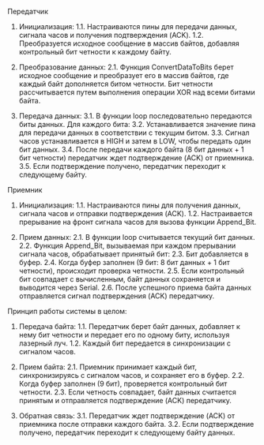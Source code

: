 Передатчик

1. Инициализация:
  1.1. Настраиваются пины для передачи данных, сигнала часов и получения подтверждения (ACK).
  1.2. Преобразуется исходное сообщение в массив байтов, добавляя контрольный бит четности к каждому байту.

2. Преобразование данных:
  2.1. Функция ConvertDataToBits берет исходное сообщение и преобразует его в массив байтов, где каждый байт дополняется битом четности. Бит четности рассчитывается путем выполнения операции XOR над всеми битами байта.

3. Передача данных:
  3.1. В функции loop последовательно передаются биты данных. Для каждого бита:
  3.2. Устанавливается значение пина для передачи данных в соответствии с текущим битом.
  3.3. Сигнал часов устанавливается в HIGH и затем в LOW, чтобы передать один бит данных.
  3.4. После передачи каждого байта (8 бит данных + 1 бит четности) передатчик ждет подтверждение (ACK) от приемника.
  3.5. Если подтверждение получено, передатчик переходит к следующему байту.


Приемник

1. Инициализация:
  1.1. Настраиваются пины для получения данных, сигнала часов и отправки подтверждения (ACK).
  1.2. Настраивается прерывание на фронт сигнала часов для вызова функции Append_Bit.

2. Прием данных:
  2.1. В функции loop считывается текущий бит данных.
  2.2. Функция Append_Bit, вызываемая при каждом прерывании сигнала часов, обрабатывает принятый бит:
  2.3. Бит добавляется в буфер.
  2.4. Когда буфер заполнен (9 бит: 8 бит данных + 1 бит четности), происходит проверка четности.
  2.5. Если контрольный бит совпадает с вычисленным, байт данных сохраняется и выводится через Serial.
  2.6. После успешного приема байта данных отправляется сигнал подтверждения (ACK) передатчику.


Принцип работы системы в целом:

1. Передача байта:
  1.1. Передатчик берет байт данных, добавляет к нему бит четности и передает его по одному биту, используя лазерный луч.
  1.2. Каждый бит передается в синхронизации с сигналом часов.

2. Прием байта:
  2.1. Приемник принимает каждый бит, синхронизируясь с сигналом часов, и сохраняет его в буфер.
  2.2. Когда буфер заполнен (9 бит), проверяется контрольный бит четности.
  2.3. Если четность совпадает, байт данных считается принятым и отправляется подтверждение (ACK) передатчику.

3. Обратная связь:
  3.1. Передатчик ждет подтверждение (ACK) от приемника после отправки каждого байта.
  3.2. Если подтверждение получено, передатчик переходит к следующему байту данных.
